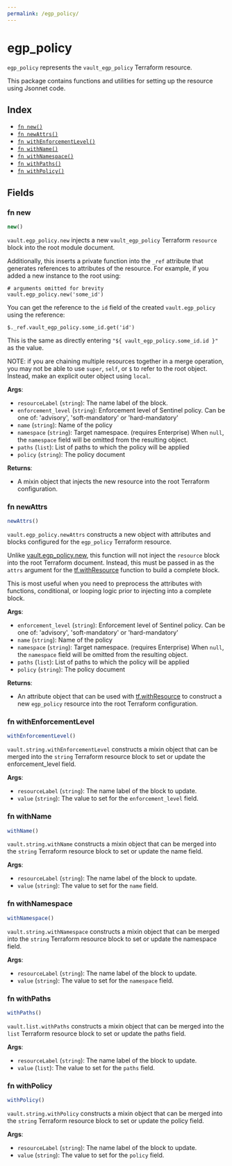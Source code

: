 ```yaml
---
permalink: /egp_policy/
---
```


# egp_policy

`egp_policy` represents the `vault_egp_policy` Terraform resource.



This package contains functions and utilities for setting up the resource using Jsonnet code.


## Index

* [`fn new()`](#fn-new)
* [`fn newAttrs()`](#fn-newattrs)
* [`fn withEnforcementLevel()`](#fn-withenforcementlevel)
* [`fn withName()`](#fn-withname)
* [`fn withNamespace()`](#fn-withnamespace)
* [`fn withPaths()`](#fn-withpaths)
* [`fn withPolicy()`](#fn-withpolicy)

## Fields

### fn new

```ts
new()
```


`vault.egp_policy.new` injects a new `vault_egp_policy` Terraform `resource`
block into the root module document.

Additionally, this inserts a private function into the `_ref` attribute that generates references to attributes of the
resource. For example, if you added a new instance to the root using:

    # arguments omitted for brevity
    vault.egp_policy.new('some_id')

You can get the reference to the `id` field of the created `vault.egp_policy` using the reference:

    $._ref.vault_egp_policy.some_id.get('id')

This is the same as directly entering `"${ vault_egp_policy.some_id.id }"` as the value.

NOTE: if you are chaining multiple resources together in a merge operation, you may not be able to use `super`, `self`,
or `$` to refer to the root object. Instead, make an explicit outer object using `local`.

**Args**:
  - `resourceLabel` (`string`): The name label of the block.
  - `enforcement_level` (`string`): Enforcement level of Sentinel policy. Can be one of: &#39;advisory&#39;, &#39;soft-mandatory&#39; or &#39;hard-mandatory&#39;
  - `name` (`string`): Name of the policy
  - `namespace` (`string`): Target namespace. (requires Enterprise) When `null`, the `namespace` field will be omitted from the resulting object.
  - `paths` (`list`): List of paths to which the policy will be applied
  - `policy` (`string`): The policy document

**Returns**:
- A mixin object that injects the new resource into the root Terraform configuration.


### fn newAttrs

```ts
newAttrs()
```


`vault.egp_policy.newAttrs` constructs a new object with attributes and blocks configured for the `egp_policy`
Terraform resource.

Unlike [vault.egp_policy.new](#fn-new), this function will not inject the `resource`
block into the root Terraform document. Instead, this must be passed in as the `attrs` argument for the
[tf.withResource](https://github.com/tf-libsonnet/core/tree/main/docs#fn-withresource) function to build a complete block.

This is most useful when you need to preprocess the attributes with functions, conditional, or looping logic prior to
injecting into a complete block.

**Args**:
  - `enforcement_level` (`string`): Enforcement level of Sentinel policy. Can be one of: &#39;advisory&#39;, &#39;soft-mandatory&#39; or &#39;hard-mandatory&#39;
  - `name` (`string`): Name of the policy
  - `namespace` (`string`): Target namespace. (requires Enterprise) When `null`, the `namespace` field will be omitted from the resulting object.
  - `paths` (`list`): List of paths to which the policy will be applied
  - `policy` (`string`): The policy document

**Returns**:
  - An attribute object that can be used with [tf.withResource](https://github.com/tf-libsonnet/core/tree/main/docs#fn-withresource) to construct a new `egp_policy` resource into the root Terraform configuration.


### fn withEnforcementLevel

```ts
withEnforcementLevel()
```

`vault.string.withEnforcementLevel` constructs a mixin object that can be merged into the `string`
Terraform resource block to set or update the enforcement_level field.



**Args**:
  - `resourceLabel` (`string`): The name label of the block to update.
  - `value` (`string`): The value to set for the `enforcement_level` field.


### fn withName

```ts
withName()
```

`vault.string.withName` constructs a mixin object that can be merged into the `string`
Terraform resource block to set or update the name field.



**Args**:
  - `resourceLabel` (`string`): The name label of the block to update.
  - `value` (`string`): The value to set for the `name` field.


### fn withNamespace

```ts
withNamespace()
```

`vault.string.withNamespace` constructs a mixin object that can be merged into the `string`
Terraform resource block to set or update the namespace field.



**Args**:
  - `resourceLabel` (`string`): The name label of the block to update.
  - `value` (`string`): The value to set for the `namespace` field.


### fn withPaths

```ts
withPaths()
```

`vault.list.withPaths` constructs a mixin object that can be merged into the `list`
Terraform resource block to set or update the paths field.



**Args**:
  - `resourceLabel` (`string`): The name label of the block to update.
  - `value` (`list`): The value to set for the `paths` field.


### fn withPolicy

```ts
withPolicy()
```

`vault.string.withPolicy` constructs a mixin object that can be merged into the `string`
Terraform resource block to set or update the policy field.



**Args**:
  - `resourceLabel` (`string`): The name label of the block to update.
  - `value` (`string`): The value to set for the `policy` field.
